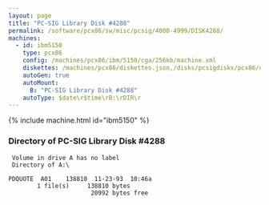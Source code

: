 ```yaml
---
layout: page
title: "PC-SIG Library Disk #4288"
permalink: /software/pcx86/sw/misc/pcsig/4000-4999/DISK4288/
machines:
  - id: ibm5150
    type: pcx86
    config: /machines/pcx86/ibm/5150/cga/256kb/machine.xml
    diskettes: /machines/pcx86/diskettes.json,/disks/pcsigdisks/pcx86/diskettes.json
    autoGen: true
    autoMount:
      B: "PC-SIG Library Disk #4288"
    autoType: $date\r$time\rB:\rDIR\r
---
```


{% include machine.html id="ibm5150" %}

### Directory of PC-SIG Library Disk #4288

     Volume in drive A has no label
     Directory of A:\

    PDQUOTE  A01    138810  11-23-93  10:46a
            1 file(s)     138810 bytes
                           20992 bytes free
